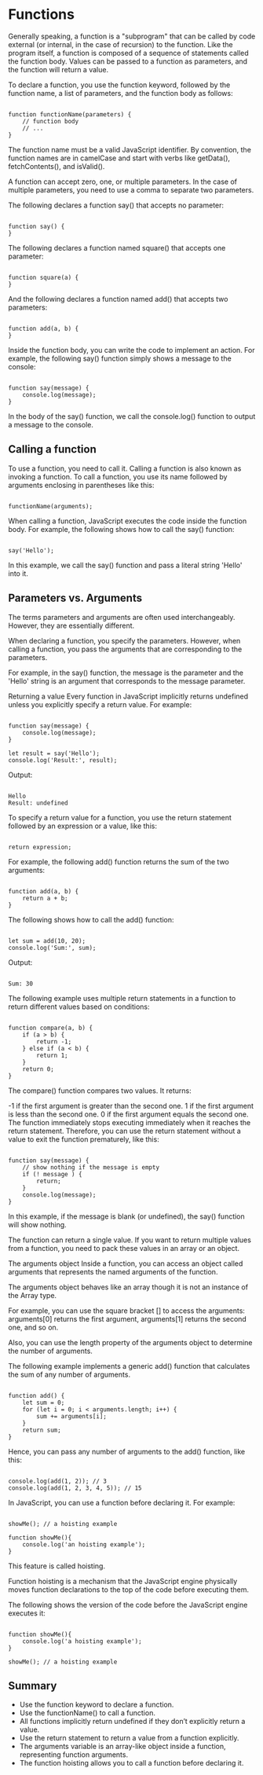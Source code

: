 # Functions

Generally speaking, a function is a "subprogram" that can be called by code external (or internal, in the case of recursion) to the function. Like the program itself, a function is composed of a sequence of statements called the function body. Values can be passed to a function as parameters, and the function will return a value.

To declare a function, you use the function keyword, followed by the function name, a list of parameters, and the function body as follows:

```JS

function functionName(parameters) {
    // function body
    // ...
}

```


The function name must be a valid JavaScript identifier. By convention, the function names are in camelCase and start with verbs like getData(), fetchContents(), and isValid().

A function can accept zero, one, or multiple parameters. In the case of multiple parameters, you need to use a comma to separate two parameters.

The following declares a function say() that accepts no parameter:

```JS

function say() {
}

```

The following declares a function named square() that accepts one parameter:

```JS

function square(a) {
}

```

And the following declares a function named add() that accepts two parameters:

```JS

function add(a, b) {
}

```

Inside the function body, you can write the code to implement an action. For example, the following say() function simply shows a message to the console:

```JS

function say(message) {
    console.log(message);
}

```

In the body of the say() function, we call the console.log() function to output a message to the console.

## Calling a function

To use a function, you need to call it. Calling a function is also known as invoking a function. To call a function, you use its name followed by arguments enclosing in parentheses like this:

```JS

functionName(arguments);

```

When calling a function, JavaScript executes the code inside the function body. For example, the following shows how to call the say() function:

```JS

say('Hello');

```

In this example, we call the say() function and pass a literal string 'Hello' into it.

## Parameters vs. Arguments

The terms parameters and arguments are often used interchangeably. However, they are essentially different.

When declaring a function, you specify the parameters. However, when calling a function, you pass the arguments that are corresponding to the parameters.

For example, in the say() function, the message is the parameter and the 'Hello' string is an argument that corresponds to the message parameter.

Returning a value
Every function in JavaScript implicitly returns undefined unless you explicitly specify a return value. For example:

```JS

function say(message) {
    console.log(message);
}

let result = say('Hello');
console.log('Result:', result);

```
Output:


```JS

Hello
Result: undefined

```

To specify a return value for a function, you use the return statement followed by an expression or a value, like this:

```JS

return expression;

```

For example, the following add() function returns the sum of the two arguments:

```JS

function add(a, b) {
    return a + b;
}

```

The following shows how to call the add() function:

```JS

let sum = add(10, 20);
console.log('Sum:', sum);

```

Output:

```JS

Sum: 30

```

The following example uses multiple return statements in a function to return different values based on conditions:

```JS

function compare(a, b) {
    if (a > b) {
        return -1;
    } else if (a < b) {
        return 1;
    }
    return 0;
}

```
The compare() function compares two values. It returns:

-1 if the first argument is greater than the second one.
1 if the first argument is less than the second one.
0 if  the first argument equals the second one.
The function immediately stops executing immediately when it reaches the return statement. Therefore, you can use the return statement without a value to exit the function prematurely, like this:

```JS

function say(message) {
    // show nothing if the message is empty
    if (! message ) {
        return;
    }
    console.log(message);
}

```

In this example, if the message is blank (or undefined), the say() function will show nothing.

The function can return a single value. If you want to return multiple values from a function, you need to pack these values in an array or an object.

The arguments object
Inside a function, you can access an object called arguments that represents the named arguments of the function.

The arguments object behaves like an array though it is not an instance of the Array type.

For example, you can use the square bracket [] to access the arguments: arguments[0] returns the first argument, arguments[1] returns the second one, and so on.

Also, you can use the length property of the arguments object to determine the number of arguments.

The following example implements a generic add() function that calculates the sum of any number of arguments.

```JS

function add() {
    let sum = 0;
    for (let i = 0; i < arguments.length; i++) {
        sum += arguments[i];
    }
    return sum;
}

```

Hence, you can pass any number of arguments to the add() function, like this:

```JS

console.log(add(1, 2)); // 3
console.log(add(1, 2, 3, 4, 5)); // 15

```

In JavaScript, you can use a function before declaring it. For example:

```JS

showMe(); // a hoisting example

function showMe(){
    console.log('an hoisting example');
} 

```

This feature is called hoisting.

Function hoisting is a mechanism that the JavaScript engine physically moves function declarations to the top of the code before executing them.

The following shows the version of the code before the JavaScript engine executes it:

```JS

function showMe(){
    console.log('a hoisting example');
}

showMe(); // a hoisting example

```

## Summary

* Use the function keyword to declare a function.
* Use the functionName() to call a function.
* All functions implicitly return undefined if they don’t explicitly return a value.
* Use the return statement to return a value from a function explicitly.
* The arguments variable is an array-like object inside a function, representing function arguments.
* The function hoisting allows you to call a function before declaring it.